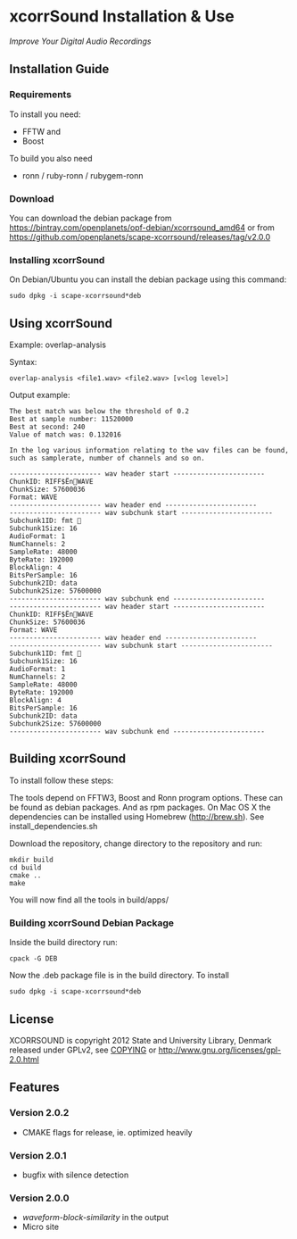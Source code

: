 xcorrSound Installation & Use
=============================
*Improve Your Digital Audio Recordings*

## Installation Guide

### Requirements

To install you need:

* FFTW and
* Boost

To build you also need

* ronn / ruby-ronn / rubygem-ronn

### Download

You can download the debian package from https://bintray.com/openplanets/opf-debian/xcorrsound_amd64
or from https://github.com/openplanets/scape-xcorrsound/releases/tag/v2.0.0

### Installing xcorrSound

On Debian/Ubuntu you can install the debian package using this command:

    sudo dpkg -i scape-xcorrsound*deb

## Using xcorrSound

Example: overlap-analysis

Syntax:

    overlap-analysis <file1.wav> <file2.wav> [v<log level>]

Output example:

    The best match was below the threshold of 0.2
    Best at sample number: 11520000
    Best at second: 240
    Value of match was: 0.132016

    In the log various information relating to the wav files can be found,
    such as samplerate, number of channels and so on.

    ----------------------- wav header start -----------------------
    ChunkID: RIFF$ËnWAVE
    ChunkSize: 57600036
    Format: WAVE
    ----------------------- wav header end -----------------------
    ----------------------- wav subchunk start -----------------------
    Subchunk1ID: fmt 
    Subchunk1Size: 16
    AudioFormat: 1
    NumChannels: 2
    SampleRate: 48000
    ByteRate: 192000
    BlockAlign: 4
    BitsPerSample: 16
    Subchunk2ID: data
    Subchunk2Size: 57600000
    ----------------------- wav subchunk end -----------------------
    ----------------------- wav header start -----------------------
    ChunkID: RIFF$ËnWAVE
    ChunkSize: 57600036
    Format: WAVE
    ----------------------- wav header end -----------------------
    ----------------------- wav subchunk start -----------------------
    Subchunk1ID: fmt 
    Subchunk1Size: 16
    AudioFormat: 1
    NumChannels: 2
    SampleRate: 48000
    ByteRate: 192000
    BlockAlign: 4
    BitsPerSample: 16
    Subchunk2ID: data
    Subchunk2Size: 57600000
    ----------------------- wav subchunk end -----------------------

## Building xcorrSound

To install follow these steps:

The tools depend on FFTW3, Boost and Ronn program options. These can be found as debian packages.
And as rpm packages. On Mac OS X the dependencies can be installed using
Homebrew (http://brew.sh). See install_dependencies.sh

Download the repository, change directory to the repository and run:

    mkdir build
    cd build
    cmake ..
    make

You will now find all the tools in build/apps/

### Building xcorrSound Debian Package

Inside the build directory run:

    cpack -G DEB

Now the .deb package file is in the build directory.
To install

    sudo dpkg -i scape-xcorrsound*deb


## License

XCORRSOUND is copyright 2012 State and University Library, Denmark
released under GPLv2, see [COPYING](https://github.com/openplanets/scape-xcorrsound/blob/master/COPYING) or http://www.gnu.org/licenses/gpl-2.0.html

## Features

### Version 2.0.2

* CMAKE flags for release, ie. optimized heavily

### Version 2.0.1

* bugfix with silence detection

### Version 2.0.0

* _waveform-block-similarity_ in the output
* Micro site

